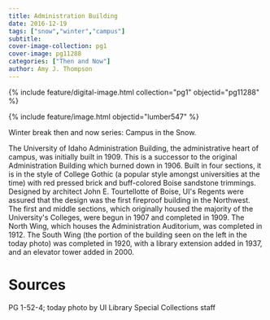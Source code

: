 ```yaml
---
title: Administration Building
date: 2016-12-19
tags: ["snow","winter","campus"]
subtitle: 
cover-image-collection: pg1
cover-image: pg11288
categories: ["Then and Now"]
author: Amy J. Thompson
---
```


{% include feature/digital-image.html collection="pg1" objectid="pg11288" %}

{% include feature/image.html objectid="lumber547" %}

Winter break then and now series: Campus in the Snow.

The University of Idaho Administration Building, the administrative heart of campus, was initially built in 1909. This is a successor to the original Administration Building which burned down in 1906. Built in four sections, it is in the style of
College Gothic (a popular style amongst universities at the time) with red
pressed brick and buff-colored Boise sandstone trimmings. Designed by architect
John E. Tourtellotte of Boise, UI's Regents were assured that the design was
the first fireproof building in the Northwest. The first and middle sections,
which originally housed the majority of the University's Colleges, were begun in
1907 and completed in 1909. The North Wing, which houses
the Administration Auditorium, was completed in 1912. The South Wing (the portion of the building seen on the left in the today photo) was completed in 1920, with a library extension added in 1937, and an elevator tower added in 2000.

# Sources

PG 1-52-4; today photo by UI Library Special Collections staff